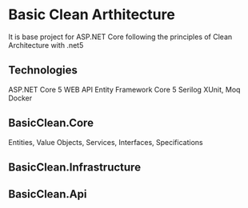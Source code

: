 # Basic Clean Arthitecture
It is base project for ASP.NET Core following the principles of Clean Architecture with .net5
## Technologies
ASP.NET Core 5 WEB API
Entity Framework Core 5
Serilog
XUnit,  Moq
Docker
## BasicClean.Core
Entities,
Value Objects,
Services,
Interfaces,
Specifications
## BasicClean.Infrastructure
## BasicClean.Api
